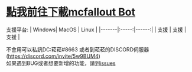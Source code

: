    [點我前往下載mcfallout Bot](https://github.com/rrt467778/mcfallout-Bot/releases)
===============================================================
支援平台:
| Windows| MacOS | Linux |
|-------|:-----:|------:|
|   支援 |  支援 |   支援 |  

不會用可以私訊DC:菘菘#8663  或者到菘菘的DISCORD伺服器(https://discord.com/invite/5w9BUM4)   
如果遇到BUG或者想要新增的功能，請到[issues](https://github.com/rrt467778/mcfallout-Bot/issues)   
 
